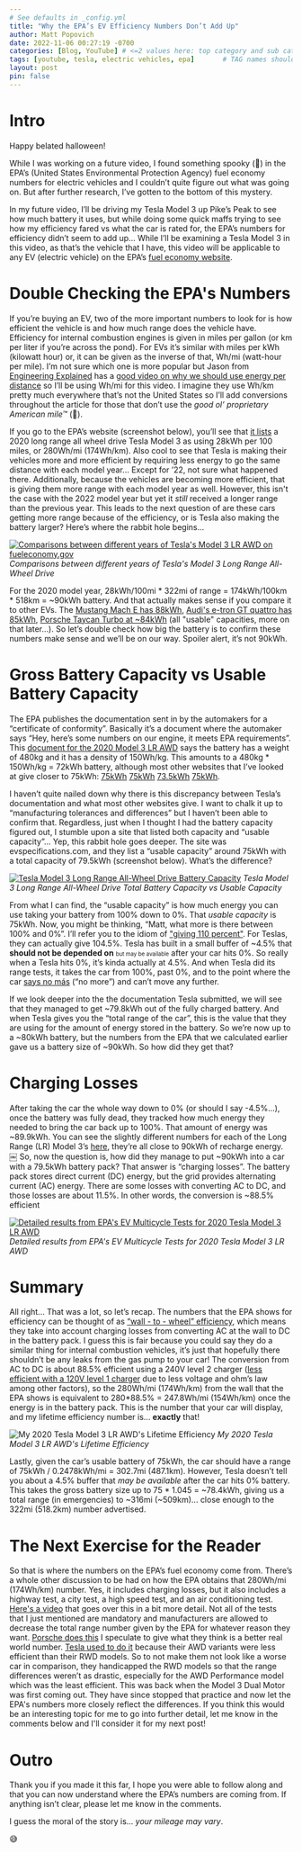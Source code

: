 ```yaml
---
# See defaults in _config.yml
title: "Why the EPA’s EV Efficiency Numbers Don’t Add Up"
author: Matt Popovich
date: 2022-11-06 00:27:19 -0700
categories: [Blog, YouTube] # <=2 values here: top category and sub category
tags: [youtube, tesla, electric vehicles, epa]       # TAG names should always be lowercase
layout: post
pin: false
---
```


# Intro

Happy belated halloween!

While I was working on a future video, I found something spooky (👻) in the EPA’s (United States Environmental Protection Agency) fuel economy numbers for electric vehicles and I couldn’t quite figure out what was going on. But after further research, I’ve gotten to the bottom of this mystery.

In my future video, I’ll be driving my Tesla Model 3 up Pike’s Peak to see how much battery it uses, but while doing some quick maffs trying to see how my efficiency fared vs what the car is rated for, the EPA’s numbers for efficiency didn’t seem to add up... While I’ll be examining a Tesla Model 3 in this video, as that’s the vehicle that I have, this video will be applicable to any EV (electric vehicle) on the EPA’s [fuel economy website](https://fueleconomy.gov/).

# Double Checking the EPA's Numbers

If you’re buying an EV, two of the more important numbers to look for is how efficient the vehicle is and how much range does the vehicle have. Efficiency for internal combustion engines is given in miles per gallon (or km per liter if you’re across the pond). For EVs it’s similar with miles per kWh (kilowatt hour) or, it can be given as the inverse of that, Wh/mi (watt-hour per mile). I’m not sure which one is more popular but Jason from [Engineering Explained](https://www.youtube.com/@engineeringexplained) has a [good video on why we should use energy per distance](https://youtu.be/oLQmwOX6Xds) so I’ll be using Wh/mi for this video. I imagine they use Wh/km pretty much everywhere that’s not the United States so I’ll add conversions throughout the article for those that don’t use the *good ol’ proprietary American mile™* (🦅).

If you go to the EPA’s website (screenshot below), you’ll see that [it lists](https://www.fueleconomy.gov/feg/Find.do?action=sbs&id=45011&id=43401&id=42275&id=41190) a 2020 long range all wheel drive Tesla Model 3 as using 28kWh per 100 miles, or 280Wh/mi (174Wh/km). Also cool to see that Tesla is making their vehicles more and more efficient by requiring less energy to go the same distance with each model year... Except for ’22, not sure what happened there. Additionally, because the vehicles are becoming more efficient, that is giving them more range with each model year as well. However, this isn't the case with the 2022 model year but yet it *still* received a longer range than the previous year. This leads to the next question of are these cars getting more range because of the efficiency, or is Tesla also making the battery larger? Here’s where the rabbit hole begins...

[![Comparisons between different years of Tesla's Model 3 LR AWD on fueleconomy.gov](../_site/assets/img/posts/../../../../assets/img/posts/2022-11-05-why-the-epas-ev-efficiency-numbers-dont-add-up/TeslaModel3-LR-AWD_fueleconomy.gov.png)](https://www.fueleconomy.gov/feg/Find.do?action=sbs&id=45011&id=43401&id=42275&id=41190)*Comparisons between different years of Tesla's Model 3 Long Range All-Wheel Drive*

For the 2020 model year, 28kWh/100mi * 322mi of range = 174kWh/100km * 518km = ~90kWh battery. And that actually makes sense if you compare it to other EVs. The [Mustang Mach E has 88kWh](https://ev-database.org/imp/car/1243/Ford-Mustang-Mach-E-ER-RWD), [Audi's e-tron GT quattro has 85kWh](https://ev-database.org/imp/car/1420/Audi-e-tron-GT-quattro), [Porsche Taycan Turbo at ~84kWh](https://ev-database.org/car/1229/Porsche-Taycan-Turbo) (all "usable" capacities, more on that later...).
So let’s double check how big the battery is to confirm these numbers make sense and we’ll be on our way. Spoiler alert, it’s not 90kWh.

# Gross Battery Capacity vs Usable Battery Capacity

The EPA publishes the documentation sent in by the automakers for a “certificate of conformity”. Basically it’s a document where the automaker says “Hey, here’s some numbers on our engine, it meets EPA requirements”. This [document for the 2020 Model 3 LR AWD](https://iaspub.epa.gov/otaqpub/display_file.jsp?docid=48712&flag=1#page=020) says the battery has a weight of 480kg and it has a density of 150Wh/kg. This amounts to a 480kg * 150Wh/kg = 72kWh battery, although most other websites that I’ve looked at give closer to 75kWh: [75kWh](https://en.wikipedia.org/wiki/Tesla_Model_3#Specifications_table) [75kWh](https://www.evspecifications.com/en/model/0a86df) [73.5kWh](https://ev-database.org/car/1138/Tesla-Model-3-Long-Range-Dual-Motor) [75kWh](https://www.guideautoweb.com/en/makes/tesla/model-3/2020/specifications/long-range-awd/).

I haven’t quite nailed down why there is this discrepancy between Tesla’s documentation and what most other websites give. I want to chalk it up to “manufacturing tolerances and differences” but I haven’t been able to confirm that. Regardless, just when I thought I had the battery capacity figured out, I stumble upon a site that listed both capacity and “usable capacity”... Yep, this rabbit hole goes deeper. <!-- (https://teslamotorsclub.com/tmc/posts/5576513/) -->
The site was evspecifications.com, and they list a “usable capacity” around 75kWh with a total capacity of 79.5kWh (screenshot below). What’s the difference?

[![Tesla Model 3 Long Range All-Wheel Drive Battery Capacity](../assets/img/posts/2022-11-05-why-the-epas-ev-efficiency-numbers-dont-add-up/TeslaModel3-LR-AWD_batteryCapacity.png)](
https://www.evspecifications.com/en/comparison/7cbc182a) *Tesla Model 3 Long Range All-Wheel Drive Total Battery Capacity vs Usable Capacity*

From what I can find, the “usable capacity” is how much energy you can use taking your battery from 100% down to 0%. That *usable capacity* is 75kWh. Now, you might be thinking, “Matt, what more is there between 100% and 0%”. I’ll refer you to the idiom of ["giving 110 percent"](https://en.wiktionary.org/wiki/give_110%25). For Teslas, they can actually give 104.5%. Tesla has built in a small buffer of ~4.5% that **should not be depended on** <small><small>but may be available</small></small> after your car hits 0%. So really when a Tesla hits 0%, it’s kinda actually at 4.5%. And when Tesla did its range tests, it takes the car from 100%, past 0%, and to the point where the car [says no más](https://en.wikipedia.org/wiki/Roberto_Dur%C3%A1n_vs._Sugar_Ray_Leonard_II) (“no more”) and can’t move any further.

If we look deeper into the the documentation Tesla submitted, we will see that they managed to get ~79.8kWh out of the fully charged battery. And when Tesla gives you the “total range of the car”, this is the value that they are using for the amount of energy stored in the battery. So we’re now up to a ~80kWh battery, but the numbers from the EPA that we calculated earlier gave us a battery size of ~90kWh. So how did they get that?

# Charging Losses

After taking the car the whole way down to 0% (or should I say -4.5%...), once the battery was fully dead, they tracked how much energy they needed to bring the car back up to 100%. That amount of energy was ~89.9kWh. You can see the slightly different numbers for each of the Long Range (LR) Model 3’s [here](https://iaspub.epa.gov/otaqpub/display_file.jsp?docid=48712&flag=1#page=019), they’re all close to 90kWh of recharge energy.
￼
So, now the question is, how did they manage to put ~90kWh into a car with a 79.5kWh battery pack? That answer is “charging losses”. The battery pack stores direct current (DC) energy, but the grid provides alternating current (AC) energy. There are some losses with converting AC to DC, and those losses are about 11.5%. In other words, the conversion is ~88.5% efficient

[![Detailed results from EPA's EV Multicycle Tests for 2020 Tesla Model 3 LR AWD](../assets/img/posts/2022-11-05-why-the-epas-ev-efficiency-numbers-dont-add-up/2020TeslaModel3LRAWD-MulticycleCalculator.png)](https://iaspub.epa.gov/otaqpub/display_file.jsp?docid=48712&flag=1#page=028)*Detailed results from EPA's EV Multicycle Tests for 2020 Tesla Model 3 LR AWD*

# Summary

All right... That was a lot, so let’s recap. The numbers that the EPA shows for efficiency can be thought of as [“wall - to - wheel” efficiency](https://teslamotorsclub.com/tmc/posts/5578886/), which means they take into account charging losses from converting AC at the wall to DC in the battery pack. I guess this is fair because you could say they do a similar thing for internal combustion vehicles, it’s just that hopefully there shouldn’t be any leaks from the gas pump to your car!
The conversion from AC to DC is about 88.5% efficient using a 240V level 2 charger ([less efficient with a 120V level 1 charger](https://ieeexplore.ieee.org/document/7046253) due to less voltage and ohm’s law among other factors), so the 280Wh/mi (174Wh/km) from the wall that the EPA shows is equivalent to 280*88.5% = 247.8Wh/mi (154Wh/km) once the energy is in the battery pack. This is the number that your car will display, and my lifetime efficiency number is...  **exactly** that!

![My 2020 Tesla Model 3 LR AWD's Lifetime Efficiency](../assets/img/posts/2022-11-05-why-the-epas-ev-efficiency-numbers-dont-add-up/MattPopovich_2020TeslaModel3-LR-AWD_LifetimeEfficiency.jpg) *My 2020 Tesla Model 3 LR AWD's Lifetime Efficiency*

Lastly, given the car’s usable battery of 75kWh, the car should have a range of 75kWh / 0.2478kWh/mi = 302.7mi (487.1km). However, Tesla doesn’t tell you about a 4.5% buffer that *may be available* after the car hits 0% battery. This takes the gross battery size up to 75 * 1.045 = ~78.4kWh, giving us a total range (in emergencies) to ~316mi (~509km)... close enough to the 322mi (518.2km) number advertised.

# The Next Exercise for the Reader

So that is where the numbers on the EPA’s fuel economy come from. There’s a whole other discussion to be had on how the EPA obtains that 280Wh/mi (174Wh/km) number. Yes, it includes charging losses, but it also includes a highway test, a city test, a high speed test, and an air conditioning test. [Here's a video]((https://www.youtube.com/watch?v=b6Oel4klhjI)) that goes over this in a bit more detail. Not all of the tests that I just mentioned are mandatory and manufacturers are allowed to decrease the total range number given by the EPA for whatever reason they want. [Porsche does this](https://electrek.co/2020/04/24/porsche-voluntarily-lowered-taycans-official-range-numbers-from-200-to-192-miles/) I speculate to give what they think is a better real world number. [Tesla used to do it](https://electrek.co/2018/07/24/tesla-model3-epa-ratings-advertise/) because their AWD variants were less efficient than their RWD models. So to not make them not look like a worse car in comparison, they handicapped the RWD models so that the range differences weren’t as drastic, especially for the AWD Performance model which was the least efficient. This was back when the Model 3 Dual Motor was first coming out. They have since stopped that practice and now let the EPA's numbers more closely reflect the differences. If you think this would be an interesting topic for me to go into further detail, let me know in the comments below and I'll consider it for my next post!

# Outro

Thank you if you made it this far, I hope you were able to follow along and that you can now understand where the EPA’s numbers are coming from. If anything isn’t clear, please let me know in the comments.

I guess the moral of the story is... *your mileage may vary*.

😅
